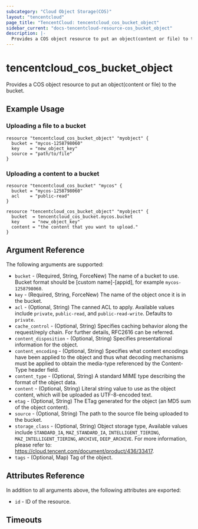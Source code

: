 ```yaml
---
subcategory: "Cloud Object Storage(COS)"
layout: "tencentcloud"
page_title: "TencentCloud: tencentcloud_cos_bucket_object"
sidebar_current: "docs-tencentcloud-resource-cos_bucket_object"
description: |-
  Provides a COS object resource to put an object(content or file) to the bucket.
---
```


# tencentcloud_cos_bucket_object

Provides a COS object resource to put an object(content or file) to the bucket.

## Example Usage

### Uploading a file to a bucket

```hcl
resource "tencentcloud_cos_bucket_object" "myobject" {
  bucket = "mycos-1258798060"
  key    = "new_object_key"
  source = "path/to/file"
}
```

### Uploading a content to a bucket

```hcl
resource "tencentcloud_cos_bucket" "mycos" {
  bucket = "mycos-1258798060"
  acl    = "public-read"
}

resource "tencentcloud_cos_bucket_object" "myobject" {
  bucket  = tencentcloud_cos_bucket.mycos.bucket
  key     = "new_object_key"
  content = "the content that you want to upload."
}
```

## Argument Reference

The following arguments are supported:

* `bucket` - (Required, String, ForceNew) The name of a bucket to use. Bucket format should be [custom name]-[appid], for example `mycos-1258798060`.
* `key` - (Required, String, ForceNew) The name of the object once it is in the bucket.
* `acl` - (Optional, String) The canned ACL to apply. Available values include `private`, `public-read`, and `public-read-write`. Defaults to `private`.
* `cache_control` - (Optional, String) Specifies caching behavior along the request/reply chain. For further details, RFC2616 can be referred.
* `content_disposition` - (Optional, String) Specifies presentational information for the object.
* `content_encoding` - (Optional, String) Specifies what content encodings have been applied to the object and thus what decoding mechanisms must be applied to obtain the media-type referenced by the Content-Type header field.
* `content_type` - (Optional, String) A standard MIME type describing the format of the object data.
* `content` - (Optional, String) Literal string value to use as the object content, which will be uploaded as UTF-8-encoded text.
* `etag` - (Optional, String) The ETag generated for the object (an MD5 sum of the object content).
* `source` - (Optional, String) The path to the source file being uploaded to the bucket.
* `storage_class` - (Optional, String) Object storage type, Available values include `STANDARD_IA`, `MAZ_STANDARD_IA`, `INTELLIGENT_TIERING`, `MAZ_INTELLIGENT_TIERING`, `ARCHIVE`, `DEEP_ARCHIVE`. For more information, please refer to: https://cloud.tencent.com/document/product/436/33417.
* `tags` - (Optional, Map) Tag of the object.

## Attributes Reference

In addition to all arguments above, the following attributes are exported:

* `id` - ID of the resource.



## Timeouts

<no value>



